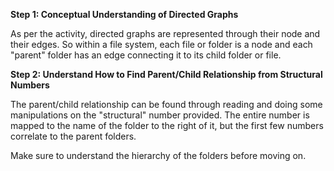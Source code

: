 <!--title={Parsing the File:Finding the Relationships}-->

<!--badges={Python:11,Algorithms:5}-->

<!--concepts={directedGraphs, introToGraphs, useOfGraphs}-->

**Step 1: Conceptual Understanding of Directed Graphs**

As per the activity, directed graphs are represented through their node and their edges. So within a file system, each file or folder is a node and each "parent" folder has an edge connecting it to its child folder or file.

**Step 2: Understand How to Find Parent/Child Relationship from Structural Numbers**

The parent/child relationship can be found through reading and doing some manipulations on the "structural" number provided. The entire number is mapped to the name of the folder to the right of it, but the first few numbers correlate to the parent folders.

Make sure to understand the hierarchy of the folders before moving on.
